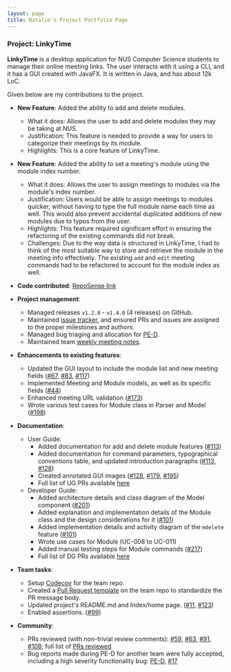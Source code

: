 ```yaml
---
layout: page
title: Natalie's Project Portfolio Page
---
```


### Project: LinkyTime

**LinkyTime** is a desktop application for NUS Computer Science students to manage their online meeting links. The user interacts with it using a CLI, and it has a GUI created with JavaFX. It is written in Java, and has about 12k LoC.

Given below are my contributions to the project.

* **New Feature**: Added the ability to add and delete modules.
    * What it does: Allows the user to add and delete modules they may be taking at NUS.
    * Justification: This feature is needed to provide a way for users to categorize their meetings by its module.
    * Highlights: This is a core feature of LinkyTime.

* **New Feature**: Added the ability to set a meeting's module using the module index number.
    * What it does: Allows the user to assign meetings to modules via the module's index number.
    * Justification: Users would be able to assign meetings to modules quicker, without having to type the full module name each time as well. This would also prevent accidental duplicated additions of new modules due to typos from the user.
    * Highlights: This feature required significant effort in ensuring the refactoring of the existing commands did not break.
    * Challenges: Due to the way data is structured in LinkyTime, I had to think of the most suitable way to store and retrieve the module in the meeting info effectively. The existing `add` and `edit` meeting commands had to be refactored to account for the module index as well.

* **Code contributed**: [RepoSense link](https://nus-cs2103-ay2122s2.github.io/tp-dashboard/?search=AY2122S2-CS2103T-T13-3%2Ftp&sort=groupTitle&sortWithin=title&timeframe=commit&mergegroup=&groupSelect=groupByRepos&breakdown=true&checkedFileTypes=docs~functional-code~test-code~other&since=2022-02-18&tabOpen=true&tabType=authorship&tabAuthor=NatalieTanML&tabRepo=AY2122S2-CS2103T-T13-3%2Ftp%5Bmaster%5D&authorshipIsMergeGroup=false&authorshipFileTypes=docs~functional-code~test-code~other&authorshipIsBinaryFileTypeChecked=false)

* **Project management**:
    * Managed releases `v1.2.0` - `v1.4.0` (4 releases) on GitHub.
    * Maintained [issue tracker](https://github.com/AY2122S2-CS2103T-T13-3/tp/issues?q=is%3Aissue+author%3ANatalieTanML+), and ensured PRs and issues are assigned to the proper milestones and authors.
    * Managed bug triaging and allocation for [PE-D](https://github.com/AY2122S2-CS2103T-T13-3/tp/issues?q=is%3Aissue+%5Bpe-d%5D).
    * Maintained team [weekly meeting notes](https://docs.google.com/document/d/1blOVPpajNMHmHRSajK4t9cl0r2PwMiO2j7FF4Xy-pO8/edit?usp=sharing).

* **Enhancements to existing features**:
    * Updated the GUI layout to include the module list and new meeting fields ([\#67](https://github.com/AY2122S2-CS2103T-T13-3/tp/pull/67), [\#83](https://github.com/AY2122S2-CS2103T-T13-3/tp/pull/83), [\#117](https://github.com/AY2122S2-CS2103T-T13-3/tp/pull/117))
    * Implemented Meeting and Module models, as well as its specific fields ([\#44](https://github.com/AY2122S2-CS2103T-T13-3/tp/pull/44))
    * Enhanced meeting URL validation ([\#173](https://github.com/AY2122S2-CS2103T-T13-3/tp/pull/173))
    * Wrote various test cases for Module class in Parser and Model ([\#198](https://github.com/AY2122S2-CS2103T-T13-3/tp/pull/198))

* **Documentation**:
    * User Guide:
        * Added documentation for add and delete module features ([\#113](https://github.com/AY2122S2-CS2103T-T13-3/tp/pull/113))
        * Added documentation for command parameters, typographical conventions table, and updated introduction paragraphs ([\#113](https://github.com/AY2122S2-CS2103T-T13-3/tp/pull/113), [\#128](https://github.com/AY2122S2-CS2103T-T13-3/tp/pull/128))
        * Created annotated GUI images ([\#128](https://github.com/AY2122S2-CS2103T-T13-3/tp/pull/128), [\#179](https://github.com/AY2122S2-CS2103T-T13-3/tp/pull/179), [\#195](https://github.com/AY2122S2-CS2103T-T13-3/tp/pull/195))
        * Full list of UG PRs available [here](https://github.com/AY2122S2-CS2103T-T13-3/tp/pulls?q=is%3Apr+ug+author%3ANatalieTanML)
    * Developer Guide:
        * Added architecture details and class diagram of the Model component ([\#201](https://github.com/AY2122S2-CS2103T-T13-3/tp/pull/201))
        * Added explanation and implementation details of the Module class and the design considerations for it ([\#101](https://github.com/AY2122S2-CS2103T-T13-3/tp/pull/101))
        * Added implementation details and activity diagram of the `mdelete` feature ([\#101](https://github.com/AY2122S2-CS2103T-T13-3/tp/pull/101))
        * Wrote use cases for Module (UC-008 to UC-011)
        * Added manual testing steps for Module commands ([\#217](https://github.com/AY2122S2-CS2103T-T13-3/tp/pull/217))
        * Full list of DG PRs available [here](https://github.com/AY2122S2-CS2103T-T13-3/tp/pulls?q=is%3Apr+dg+author%3ANatalieTanML)

* **Team tasks**:
    * Setup [Codecov](https://app.codecov.io/gh/AY2122S2-CS2103T-T13-3/tp) for the team repo.
    * Created a [Pull Request template](https://github.com/AY2122S2-CS2103T-T13-3/tp/pull/47) on the team repo to standardize the PR message body.
    * Updated project's README.md and Index/home page. ([\#11](https://github.com/AY2122S2-CS2103T-T13-3/tp/pull/11), [\#123](https://github.com/AY2122S2-CS2103T-T13-3/tp/pull/123))
    * Enabled assertions. ([\#99](https://github.com/AY2122S2-CS2103T-T13-3/tp/pull/99))

* **Community**:
    * PRs reviewed (with non-trivial review comments): [\#59](https://github.com/AY2122S2-CS2103T-T13-3/tp/pull/59), [\#63](https://github.com/AY2122S2-CS2103T-T13-3/tp/pull/63), [\#91](https://github.com/AY2122S2-CS2103T-T13-3/tp/pull/91), [\#108](https://github.com/AY2122S2-CS2103T-T13-3/tp/pull/108); full list of [PRs reviewed](https://github.com/AY2122S2-CS2103T-T13-3/tp/pulls?q=is%3Apr+reviewed-by%3ANatalieTanML+)
    * Bug reports made during PE-D for another team were fully accepted, including a high severity functionality bug: [PE-D](https://github.com/NatalieTanML/ped/issues), [\#17](https://github.com/NatalieTanML/ped/issues/17)
